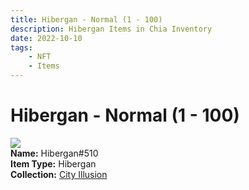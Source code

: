 ```yaml
---
title: Hibergan - Normal (1 - 100)
description: Hibergan Items in Chia Inventory
date: 2022-10-10
tags:
    - NFT
    - Items
---
```


# Hibergan - Normal (1 - 100)
<div class="item_thumbnail">
<img loading="lazy" src="https://gpkg45u3gdkb4id43dm4te5oxchndxqf3dqfafsfdassjnftvm.arweave.net/M9Rudpsw1B4gfNjZyZOuuI7R3gXY4FAWRRglJLS-zqw"><br/>
<div><strong>Name:</strong> Hibergan#510</div>
<div><strong>Item Type:</strong> Hibergan</div>
<div><strong>Collection:</strong> <a href="https://www.spacescan.io/xch/nft/collection/col1lend2dcn558km4wcwta4xnkfv3xpcmlp9kyt0m909emvfxechlyqdl5ndg">City Illusion</a></div>
</div>

